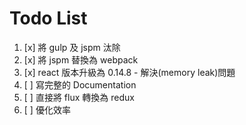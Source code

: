 Todo List
=========

1. [x] 將 gulp 及 jspm 汰除
2. [x] 將 jspm 替換為 webpack
3. [x] react 版本升級為 0.14.8 - 解決(memory leak)問題
4. [ ] 寫完整的 Documentation
5. [ ] 直接將 flux 轉換為 redux
6. [ ] 優化效率

